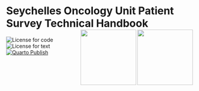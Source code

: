 # Seychelles Oncology Unit Patient Survey Technical Handbook <a href="https://www.health.gov.sc/" target="_blank"><img src="https://upload.wikimedia.org/wikipedia/commons/thumb/f/f9/Coat_of_arms_of_Seychelles.svg/1200px-Coat_of_arms_of_Seychelles.svg.png" width="150px" align="right" /></a> <a href="https://www.tropicalmedicine.ox.ac.uk/study-with-us/msc-ihtm" target="_blank"><img src="https://podcasts.ox.ac.uk/sites/default/files/image-mirror/unpacking-fundamentals-global-health-towards-new-generation-leadership.png" width="150px" align="right" /></a>

<!-- badges: start -->
![License for code](https://img.shields.io/badge/license_for_code-GPL3.0-blue)
![License for text](https://img.shields.io/badge/license_for_writing-CC_BY_4.0-blue)
[![Quarto Publish](https://github.com/OxfordIHTM/sc-ca-patient-survey-handbook/actions/workflows/publish.yml/badge.svg)](https://github.com/OxfordIHTM/sc-ca-patient-survey-handbook/actions/workflows/publish.yml)
<!-- badges: end -->

